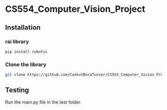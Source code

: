 # CS554_Computer_Vision_Project

## Installation

### rai library
```bash
pip install robotic
```

### Clone the library
```bash
git clone https://github.com/CankutBoraTuncer/CS554_Computer_Vision_Project.git
```

## Testing
Run the main.py file in the test folder.


